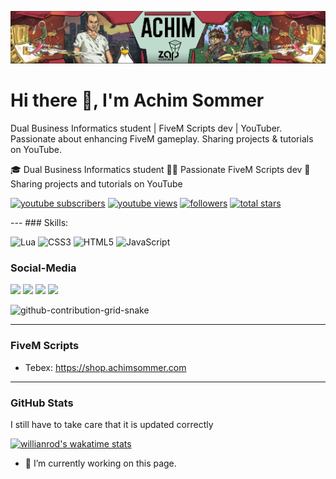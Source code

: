 ![FiveM Script Tutorial YouTuber](https://github.com/Achim-Sommer/Achim-Sommer/blob/main/githubprofil.png)

# Hi there 👋, I'm Achim Sommer

Dual Business Informatics student | FiveM Scripts dev | YouTuber. 
Passionate about enhancing FiveM gameplay. Sharing projects & tutorials on YouTube.

🎓 Dual Business Informatics student
👨‍💻 Passionate FiveM Scripts dev
🎥 Sharing projects and tutorials on YouTube

   <p align="left">
      <a href="https://www.youtube.com/@achimsommer?sub_confirmation=1">
         <img alt="youtube subscribers" title="Subscribe to my YouTube channel" src="https://custom-icon-badges.demolab.com/youtube/channel/subscribers/UCJRVHx9owERZiRu5hcI_JLA?color=%23E05D44&label=SUBSCRIBE&logo=video&logoColor=white&style=for-the-badge&labelColor=CE4630"/></a> 
      <a href="https://www.youtube.com/@achimsommer">
         <img alt="youtube views" title="YouTube views" src="https://custom-icon-badges.demolab.com/youtube/channel/views/UCJRVHx9owERZiRu5hcI_JLA?color=%23E1AD0E&logo=eye&logoColor=white&style=for-the-badge&labelColor=C79600"/></a> 
      <a href="https://github.com/Achim-Sommer?tab=followers">
         <img alt="followers" title="Follow me on Github" src="https://custom-icon-badges.demolab.com/github/followers/Achim-Sommer?color=236ad3&labelColor=1155ba&style=for-the-badge&logo=person-add&label=Follow&logoColor=white"/></a>
      <a href="https://github.com/Achim-Sommer?tab=repositories&sort=stargazers">
         <img alt="total stars" title="Total stars on GitHub" src="https://custom-icon-badges.demolab.com/github/stars/Achim-Sommer?color=55960c&style=for-the-badge&labelColor=488207&logo=star"/></a>
   </p>
---
### Skills:

![Lua](https://img.shields.io/badge/lua-%232C2D72.svg?style=for-the-badge&logo=lua&logoColor=white)
![CSS3](https://img.shields.io/badge/css3-%231572B6.svg?style=for-the-badge&logo=css3&logoColor=white)
![HTML5](https://img.shields.io/badge/html5-%23E34F26.svg?style=for-the-badge&logo=html5&logoColor=white)
![JavaScript](https://img.shields.io/badge/javascript-%23323330.svg?style=for-the-badge&logo=javascript&logoColor=%23F7DF1E)

### Social-Media
<div> 
  <a href="https://www.youtube.com/channel/UCJRVHx9owERZiRu5hcI_JLA" target="_blank"><img src="https://img.shields.io/badge/YouTube-FF0000?style=for-the-badge&logo=youtube&logoColor=white" target="_blank"></a>
  <a href="https://www.instagram.com/achim.sommer/" target="_blank"><img src="https://img.shields.io/badge/-Instagram-%23E4405F?style=for-the-badge&logo=instagram&logoColor=white" target="_blank"></a>
 	<a href="https://www.twitch.tv/achim1337" target="_blank"><img src="https://img.shields.io/badge/Twitch-9146FF?style=for-the-badge&logo=twitch&logoColor=white" target="_blank"></a>
 <a href="https://discord.gg/mZWNwyvmP2" target="_blank"><img src="https://img.shields.io/badge/Discord-7289DA?style=for-the-badge&logo=discord&logoColor=white" target="_blank"></a> 

 
  ![github-contribution-grid-snake](https://user-images.githubusercontent.com/39227403/174198514-9fbf7789-f964-4f50-b147-cbd570889396.svg)
 
</div>

----------------------------------------------------------------

### FiveM Scripts

* Tebex: https://shop.achimsommer.com

----------------------------------------------------------------

### GitHub Stats
I still have to take care that it is updated correctly 

[![willianrod's wakatime stats](https://github-readme-stats.vercel.app/api/wakatime?username=AchimSommer&theme=tokyonight&hide_border=true&bg_color=0D1117)](https://github.com/anuraghazra/github-readme-stats)


- 🔭 I’m currently working on this page. 
